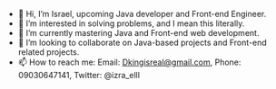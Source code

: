 - 👋 Hi, I’m Israel, upcoming Java developer and Front-end Engineer. 
- 👀 I’m interested in solving problems, and I mean this literally. 
- 🌱 I’m currently mastering Java and Front-end web development. 
- 💞️ I’m looking to collaborate on Java-based projects and Front-end related projects. 
- 📫 How to reach me: Email: Dkingisreal@gmail.com, Phone: 09030647141, Twitter: @izra_elll


<!---
Izrael707/Izrael707 is a ✨ special ✨ repository because its `README.md` (this file) appears on your GitHub profile.
You can click the Preview link to take a look at your changes.
--->
